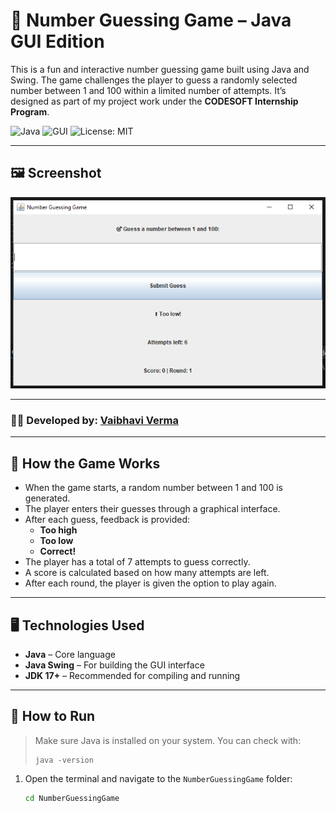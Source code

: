 # 🎯 Number Guessing Game – Java GUI Edition

This is a fun and interactive number guessing game built using Java and Swing. The game challenges the player to guess a randomly selected number between 1 and 100 within a limited number of attempts. It’s designed as part of my project work under the **CODESOFT Internship Program**.

![Java](https://img.shields.io/badge/Language-Java-blue.svg)
![GUI](https://img.shields.io/badge/Type-GUI--Based-orange)
![License: MIT](https://img.shields.io/badge/License-MIT-green.svg)


---

## 🖼️ Screenshot

![Screenshot](Screenshot_of_game.png)

---

### 👩‍💻 Developed by: [Vaibhavi Verma](https://github.com/Vaibhavi931)


---

## 🧩 How the Game Works

- When the game starts, a random number between 1 and 100 is generated.
- The player enters their guesses through a graphical interface.
- After each guess, feedback is provided:
  - **Too high**
  - **Too low**
  - **Correct!**
- The player has a total of 7 attempts to guess correctly.
- A score is calculated based on how many attempts are left.
- After each round, the player is given the option to play again.

---

## 🖥️ Technologies Used

- **Java** – Core language
- **Java Swing** – For building the GUI interface
- **JDK 17+** – Recommended for compiling and running

---

## 🚀 How to Run

> Make sure Java is installed on your system. You can check with:
> ```
> java -version
> ```

1. Open the terminal and navigate to the `NumberGuessingGame` folder:
   ```bash
   cd NumberGuessingGame
  